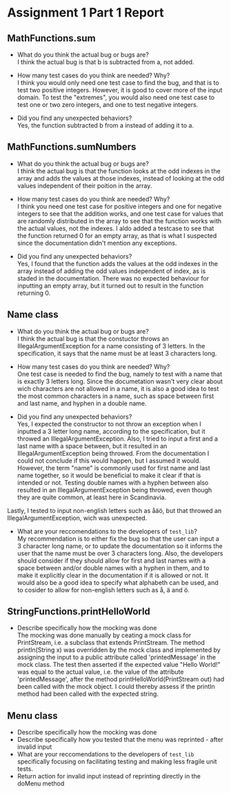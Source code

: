 # Assignment 1 Part 1 Report

## MathFunctions.sum
- What do you think the actual bug or bugs are?   
I think the actual bug is that b is subtracted from a, not added.

- How many test cases do you think are needed? Why?   
I think you would only need one test case to find the bug, and that is to test two positive integers. However, it is good to cover more of the input domain. To test the "extremes", you would also need one test case to test one or two zero integers, and one to test negative integers.

- Did you find any unexpected behaviors?   
Yes, the function subtracted b from a instead of adding it to a.

## MathFunctions.sumNumbers
- What do you think the actual bug or bugs are?   
I think the actual bug is that the function looks at the odd indexes in the array and adds the values at those indexes, instead of looking at the odd values independent of their poition in the array.

- How many test cases do you think are needed? Why?   
I think you need one test case for positive integers and one for negative integers to see that the addition works, and one test case for values that are randomly distributed in the array to see that the function works with the actual values, not the indexes. I aldo added a testcase to see that the function returned 0 for an empty array, as that is what I suspected since the documentation didn't mention any exceptions.

- Did you find any unexpected behaviors?   
Yes, I found that the function adds the values at the odd indexes in the array instead of adding the odd values independent of index, as is staded in the documentation. There was no expected behaviour for inputting an empty array, but it turned out to result in the function returning 0.

## Name class
- What do you think the actual bug or bugs are?   
I think the actual bug is that the constuctor throws an IllegalArgumentException for a name consisting of 3 letters. In the specification, it says that the name must be at least 3 characters long.

- How many test cases do you think are needed? Why?   
One test case is needed to find the bug, namely to test with a name that is exactly 3 letters long. Since the documetation wasn't very clear about wich characters are not allowed in a name, it is also a good idea to test the most common characters in a name, such as space between first and last name, and hyphen in a double name.

- Did you find any unexpected behaviors?   
Yes, I expected the constructor to not throw an exception when I inputted a 3 letter long name, according to the specification, but it throwed an IllegalArgumentException. Also, I tried to input a first and a last name with a space between, but it resulted in an IllegalArgumentException being throwed. From the documentation I could not conclude if this would happen, but I assumed it would. However, the term "name" is commonly used for first name and last name together, so it would be beneficial to make it clear if that is intended or not. Testing double names with a hyphen between also resulted in an IllegalArgumentException being throwed, even though they are quite common, at least here in Scandinavia. 

Lastly, I tested to input non-english letters such as åäö, but that throwed an IllegalArgumentException, wich was unexpected.

- What are your reccomendations to the developers of `test_lib`?   
My recommendation is to either fix the bug so that the user can input a 3 character long name, or to update the documentation so it informs the user that the name must be over 3 characters long. Also, the developers should consider if they should allow for first and last names with a space between and/or double names with a hyphen in them, and to make it explicitly clear in the documentation if it is allowed or not. It would also be a good idea to specify what alphabeth can be used, and to cosider to allow for non-english letters such as å, ä and ö.

## StringFunctions.printHelloWorld
- Describe specifically how the mocking was done  
The mocking was done manually by ceating a mock class for PrintStream, i.e. a subclass that extends PrintStream. The method println(String x) was overridden by the mock class and implemented by assigning the input to a public attribute called 'printedMessage' in the mock class. The test then asserted if the expected value "Hello World!" was equal to the actual value, i.e. the value of the attribute 'printedMessage', after the method printHelloWorld(PrintStream out) had been called with the mock object. I could thereby assess if the println method had been called with the expected string.

## Menu class
- Describe specifically how the mocking was done
- Describe specifically how you tested that the menu was reprinted - after invalid input
- What are your reccomendations to the developers of `test_lib` specifically focusing on facilitating testing and making less fragile unit tests.   
- Return action for invalid input instead of reprinting directly in the doMenu method
